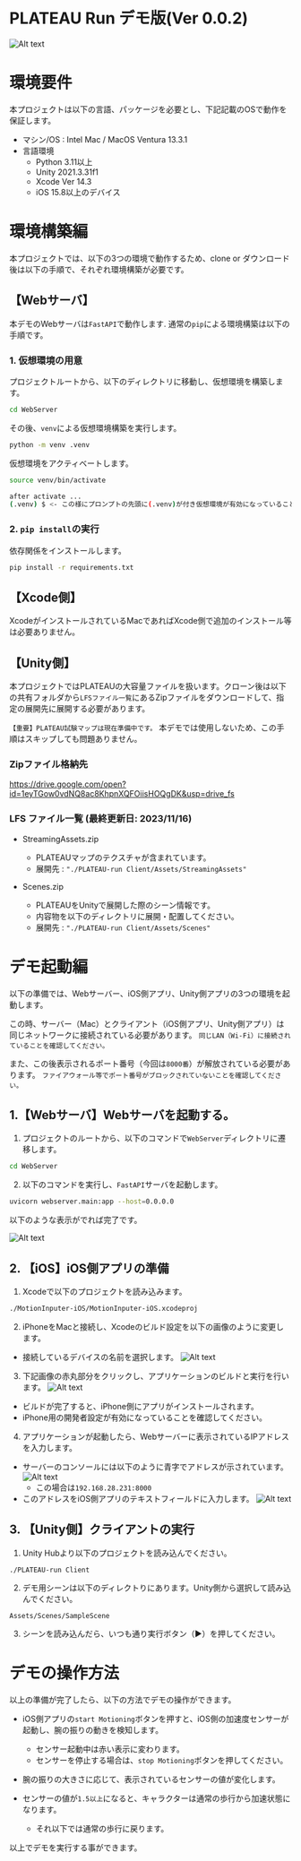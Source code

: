 # PLATEAU Run デモ版(Ver 0.0.2)
![Alt text](demo2.png)
# 環境要件
本プロジェクトは以下の言語、パッケージを必要とし、下記記載のOSで動作を保証します。
* マシン/OS : Intel Mac / MacOS Ventura 13.3.1
* 言語環境
    * Python 3.11以上
    * Unity 2021.3.31f1
    * Xcode Ver 14.3
    * iOS 15.8以上のデバイス

# 環境構築編
本プロジェクトでは、以下の3つの環境で動作するため、clone or ダウンロード後は以下の手順で、それぞれ環境構築が必要です。

## 【Webサーバ】
 本デモのWebサーバは`FastAPI`で動作します.
 通常の`pip`による環境構築は以下の手順です。
### 1. 仮想環境の用意

 プロジェクトルートから、以下のディレクトリに移動し、仮想環境を構築します。
 ```bash
 cd WebServer
 ```
 その後、`venv`による仮想環境構築を実行します。
 ```bash
 python -m venv .venv
 ```
 仮想環境をアクティベートします。
 ```bash
 source venv/bin/activate

 after activate ...
 (.venv) $ <- この様にプロンプトの先頭に(.venv)が付き仮想環境が有効になっていることを確認します。
 ```

### 2. `pip install`の実行
 依存関係をインストールします。
```bash
pip install -r requirements.txt
```

## 【Xcode側】
XcodeがインストールされているMacであればXcode側で追加のインストール等は必要ありません。

## 【Unity側】
本プロジェクトではPLATEAUの大容量ファイルを扱います。クローン後は以下の共有フォルダから`LFSファイル一覧`にあるZipファイルをダウンロードして、指定の展開先に展開する必要があります。

`【重要】PLATEAU試験マップは現在準備中です。`
本デモでは使用しないため、この手順はスキップしても問題ありません。

### Zipファイル格納先
https://drive.google.com/open?id=1eyTGow0vdNQ8ac8KhpnXQFOiisHOQgDK&usp=drive_fs

### LFS ファイル一覧 (最終更新日: 2023/11/16)
* StreamingAssets.zip
    * PLATEAUマップのテクスチャが含まれています。
    * 展開先 : `"./PLATEAU-run Client/Assets/StreamingAssets"`

* Scenes.zip
    * PLATEAUをUnityで展開した際のシーン情報です。
    * 内容物を以下のディレクトリに展開・配置してください。
    * 展開先 : `"./PLATEAU-run Client/Assets/Scenes"`



# デモ起動編
以下の準備では、Webサーバー、iOS側アプリ、Unity側アプリの3つの環境を起動します。

この時、サーバー（Mac）とクライアント（iOS側アプリ、Unity側アプリ）は同じネットワークに接続されている必要があります。
`同じLAN（Wi-Fi）に接続されていることを確認してください。`

また、この後表示されるポート番号（今回は`8000番`）が解放されている必要があります。
`ファイアウォール等でポート番号がブロックされていないことを確認してください。`

## 1.【Webサーバ】Webサーバを起動する。
1. プロジェクトのルートから、以下のコマンドで`WebServer`ディレクトリに遷移します。
```bash
cd WebServer
```
2. 以下のコマンドを実行し、`FastAPI`サーバを起動します。
```bash
uvicorn webserver.main:app --host=0.0.0.0
```
以下のような表示がでれば完了です。

![Alt text](FastAPI-demo.jpg)

## 2. 【iOS】iOS側アプリの準備
1. Xcodeで以下のプロジェクトを読み込みます。
```bash
./MotionInputer-iOS/MotionInputer-iOS.xcodeproj
```

2. iPhoneをMacと接続し、Xcodeのビルド設定を以下の画像のように変更します。
* 接続しているデバイスの名前を選択します。
![Alt text](xcode-build-telop.jpg)

3. 下記画像の赤丸部分をクリックし、アプリケーションのビルドと実行を行います。
![Alt text](xcode-demo.jpg)
* ビルドが完了すると、iPhone側にアプリがインストールされます。
* iPhone用の開発者設定が有効になっていることを確認してください。

4. アプリケーションが起動したら、Webサーバーに表示されているIPアドレスを入力します。
* サーバーのコンソールには以下のように青字でアドレスが示されています。
    ![Alt text](webserver-ip.jpg)
    * この場合は`192.168.28.231:8000`
* このアドレスをiOS側アプリのテキストフィールドに入力します。
    ![Alt text](ios-app-ip.jpg)


##  3. 【Unity側】クライアントの実行
1. Unity Hubより以下のプロジェクトを読み込んでください。
```
./PLATEAU-run Client
```
2. デモ用シーンは以下のディレクトりにあります。Unity側から選択して読み込んでください。
```
Assets/Scenes/SampleScene
```
3. シーンを読み込んだら、いつも通り実行ボタン（▶）を押してください。

# デモの操作方法
以上の準備が完了したら、以下の方法でデモの操作ができます。
* iOS側アプリの`start Motioning`ボタンを押すと、iOS側の加速度センサーが起動し、腕の振りの動きを検知します。
    * センサー起動中は赤い表示に変わります。
    * センサーを停止する場合は、`stop Motioning`ボタンを押してください。
* 腕の振りの大きさに応じて、表示されているセンサーの値が変化します。

* センサーの値が`1.5以上`になると、キャラクターは通常の歩行から加速状態になります。
    * それ以下では通常の歩行に戻ります。


以上でデモを実行する事ができます。